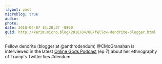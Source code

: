 ```yaml
---
layout: post
microblog: true
audio: 
photo: 
date: 2018-04-07 16:20:37 -0800
guid: http://kerim.micro.blog/2018/04/08/fellow-dendrite-blogger.html
---
```

Fellow dendrite (blogger at @anthrodendum) @CMcGranahan is interviewed in the latest [Online Gods Podcast](http://www.fordigitaldignity.com/lies-and-comedy/) (ep 7) about her ethnography of Trump's Twitter lies #dendum
